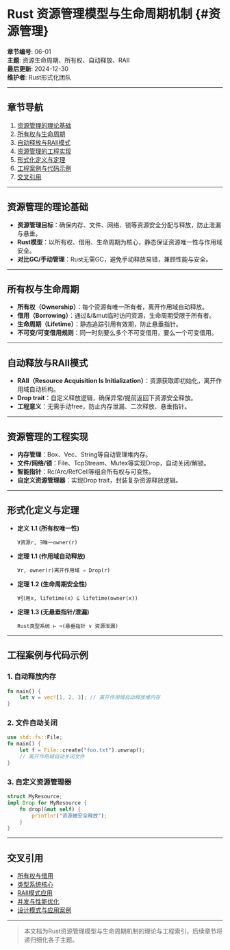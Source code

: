 # Rust 资源管理模型与生命周期机制 {#资源管理}

**章节编号**: 06-01  
**主题**: 资源生命周期、所有权、自动释放、RAII  
**最后更新**: 2024-12-30  
**维护者**: Rust形式化团队

---

## 章节导航
1. [资源管理的理论基础](#资源管理的理论基础)
2. [所有权与生命周期](#所有权与生命周期)
3. [自动释放与RAII模式](#自动释放与raii模式)
4. [资源管理的工程实现](#资源管理的工程实现)
5. [形式化定义与定理](#形式化定义与定理)
6. [工程案例与代码示例](#工程案例与代码示例)
7. [交叉引用](#交叉引用)

---

## 资源管理的理论基础

- **资源管理目标**：确保内存、文件、网络、锁等资源安全分配与释放，防止泄漏与悬垂。
- **Rust模型**：以所有权、借用、生命周期为核心，静态保证资源唯一性与作用域安全。
- **对比GC/手动管理**：Rust无需GC，避免手动释放易错，兼顾性能与安全。

---

## 所有权与生命周期

- **所有权（Ownership）**：每个资源有唯一所有者，离开作用域自动释放。
- **借用（Borrowing）**：通过&/&mut临时访问资源，生命周期受限于所有者。
- **生命周期（Lifetime）**：静态追踪引用有效期，防止悬垂指针。
- **不可变/可变借用规则**：同一时刻要么多个不可变借用，要么一个可变借用。

---

## 自动释放与RAII模式

- **RAII（Resource Acquisition Is Initialization）**：资源获取即初始化，离开作用域自动析构。
- **Drop trait**：自定义释放逻辑，确保异常/提前返回下资源安全释放。
- **工程意义**：无需手动free，防止内存泄漏、二次释放、悬垂指针。

---

## 资源管理的工程实现

- **内存管理**：Box、Vec、String等自动管理堆内存。
- **文件/网络/锁**：File、TcpStream、Mutex等实现Drop，自动关闭/解锁。
- **智能指针**：Rc/Arc/RefCell等组合所有权与可变性。
- **自定义资源管理器**：实现Drop trait，封装复杂资源释放逻辑。

---

## 形式化定义与定理

- **定义 1.1 (所有权唯一性)**
  ```text
  ∀资源r, ∃唯一owner(r)
  ```
- **定理 1.1 (作用域自动释放)**
  ```text
  ∀r, owner(r)离开作用域 ⇒ Drop(r)
  ```
- **定理 1.2 (生命周期安全性)**
  ```text
  ∀引用x, lifetime(x) ⊆ lifetime(owner(x))
  ```
- **定理 1.3 (无悬垂指针/泄漏)**
  ```text
  Rust类型系统 ⊢ ¬(悬垂指针 ∨ 资源泄漏)
  ```

---

## 工程案例与代码示例

### 1. 自动释放内存
```rust
fn main() {
    let v = vec![1, 2, 3]; // 离开作用域自动释放堆内存
}
```

### 2. 文件自动关闭
```rust
use std::fs::File;
fn main() {
    let f = File::create("foo.txt").unwrap();
    // 离开作用域自动关闭文件
}
```

### 3. 自定义资源管理器
```rust
struct MyResource;
impl Drop for MyResource {
    fn drop(&mut self) {
        println!("资源被安全释放");
    }
}
```

---

## 交叉引用
- [所有权与借用](../01_ownership_borrowing/)
- [类型系统核心](../03_type_system_core/)
- [RAII模式应用](./02_raii_patterns.md)
- [并发与性能优化](../05_concurrency/)
- [设计模式与应用案例](../09_design_patterns/)

---

> 本文档为Rust资源管理模型与生命周期机制的理论与工程索引，后续章节将递归细化各子主题。 